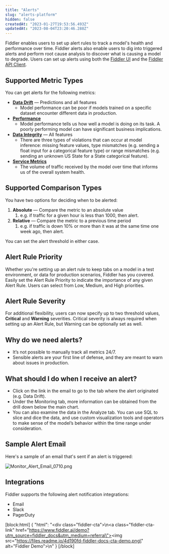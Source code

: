 ```yaml
---
title: "Alerts"
slug: "alerts-platform"
hidden: false
createdAt: "2023-01-27T19:53:56.493Z"
updatedAt: "2023-08-04T23:20:46.288Z"
---
```

Fiddler enables users to set up alert rules to track a model's health and performance over time. Fiddler alerts also enable users to dig into triggered alerts and perform root cause analysis to discover what is causing a model to degrade. Users can set up alerts using both the [Fiddler UI](https://docs.fiddler.ai/v1.6/docs/alerts-ui) and the [Fiddler API Client](https://docs.fiddler.ai/v1.6/docs/alerts-client).

## Supported Metric Types

You can get alerts for the following metrics:

- [**Data Drift**](doc:data-drift)  — Predictions and all features
  - Model performance can be poor if models trained on a specific dataset encounter different data in production.
- [**Performance**](doc:performance) 
  - Model performance tells us how well a model is doing on its task. A poorly performing model can have significant business implications.
- [**Data Integrity**](doc:data-integrity)  — All features
  - There are three types of violations that can occur at model inference: missing feature values, type mismatches (e.g. sending a float input for a categorical feature type) or range mismatches (e.g. sending an unknown US State for a State categorical feature).
- [**Service Metrics**](doc:traffic-platform) 
  - The volume of traffic received by the model over time that informs us of the overall system health.

## Supported Comparison Types

You have two options for deciding when to be alerted:

1. **Absolute** — Compare the metric to an absolute value
   1. e.g. if traffic for a given hour is less than 1000, then alert.
2. **Relative** — Compare the metric to a previous time period
   1. e.g. if traffic is down 10% or more than it was at the same time one week ago, then alert.

You can set the alert threshold in either case.

## Alert Rule Priority

Whether you're setting up an alert rule to keep tabs on a model in a test environment, or data for production scenarios, Fiddler has you covered. Easily set the Alert Rule Priority to indicate the importance of any given Alert Rule. Users can select from Low, Medium, and High priorities. 

## Alert Rule Severity

For additional flexibility, users can now specify up to two threshold values, **Critical** and **Warning** severities. Critical severity is always required when setting up an Alert Rule, but Warning can be optionally set as well.

## Why do we need alerts?

- It’s not possible to manually track all metrics 24/7.
- Sensible alerts are your first line of defense, and they are meant to warn about issues in production.

## What should I do when I receive an alert?

- Click on the link in the email to go to the tab where the alert originated (e.g. Data Drift). 
- Under the Monitoring tab, more information can be obtained from the drill down below the main chart.
- You can also examine the data in the Analyze tab. You can use SQL to slice and dice the data, and use custom visualization tools and operators to make sense of the model’s behavior within the time range under consideration.

## Sample Alert Email

Here's a sample of an email that's sent if an alert is triggered:

![](https://files.readme.io/9dfc566-Monitor_Alert_Email_0710.png "Monitor_Alert_Email_0710.png")

## Integrations

Fiddler supports the following alert notification integrations:

- Email
- Slack
- PagerDuty

[block:html]
{
  "html": "<div class=\"fiddler-cta\">\n<a class=\"fiddler-cta-link\" href=\"https://www.fiddler.ai/demo?utm_source=fiddler_docs&utm_medium=referral\"><img src=\"https://files.readme.io/4d190fd-fiddler-docs-cta-demo.png\" alt=\"Fiddler Demo\"></a>\n</div>"
}
[/block]